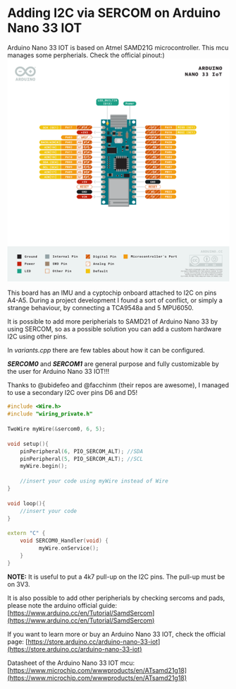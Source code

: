 # Adding I2C via SERCOM on Arduino Nano 33 IOT

Arduino Nano 33 IOT is based on Atmel SAMD21G microcontroller.
This mcu manages some perpherials. Check the official pinout:)
![../_assets/Pinout-NANO33IoT_latest.png](../_assets/Pinout-NANO33IoT_latest.png)

This board has an IMU and a cyptochip onboard attached to I2C on pins A4-A5. During a project development I found a sort of conflict, or simply a strange behaviour, by connecting a TCA9548a and 5 MPU6050.

It is possible to add more peripherials to SAMD21 of Arduino Nano 33 by using SERCOM, so as a possible solution you can add a custom hardware I2C using other pins.

In *variants.cpp* there are few tables about how it can be configured.

***SERCOM0*** and ***SERCOM1*** are general purpose and fully customizable by the user for Arduino Nano 33 IOT!!!

Thanks to @ubidefeo and @facchinm (their repos are awesome), I managed to use a secondary I2C over pins D6 and D5!

```cpp
#include <Wire.h>
#include "wiring_private.h"

TwoWire myWire(&sercom0, 6, 5);

void setup(){
    pinPeripheral(6, PIO_SERCOM_ALT); //SDA
    pinPeripheral(5, PIO_SERCOM_ALT); //SCL
    myWire.begin();

    //insert your code using myWire instead of Wire
}

void loop(){
    //insert your code
}

extern "C" {
    void SERCOM0_Handler(void) {
          myWire.onService();
    }
}
```

**NOTE:** It is useful to put a 4k7 pull-up on the I2C pins. The pull-up must be on 3V3.

It is also possible to add other peripherials by checking sercoms and pads, please note the arduino official guide:
[https://www.arduino.cc/en/Tutorial/SamdSercom](https://www.arduino.cc/en/Tutorial/SamdSercom)

If you want to learn more or buy an Arduino Nano 33 IOT, check the official page:
[https://store.arduino.cc/arduino-nano-33-iot](https://store.arduino.cc/arduino-nano-33-iot)

Datasheet of the Arduino Nano 33 IOT mcu:
[https://www.microchip.com/wwwproducts/en/ATsamd21g18](https://www.microchip.com/wwwproducts/en/ATsamd21g18)
